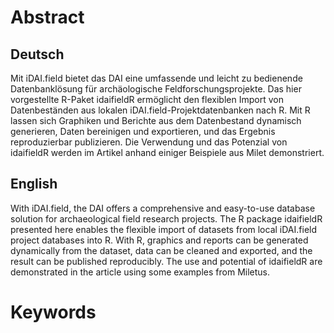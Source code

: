 # Abstract
## Deutsch
Mit iDAI.field bietet das DAI eine umfassende und leicht zu bedienende Datenbanklösung für archäologische Feldforschungsprojekte. Das hier vorgestellte R-Paket idaifieldR ermöglicht den flexiblen Import von Datenbeständen aus lokalen iDAI.field-Projektdatenbanken nach R. Mit R lassen sich Graphiken und Berichte aus dem Datenbestand dynamisch generieren, Daten bereinigen und exportieren, und das Ergebnis reproduzierbar publizieren. Die Verwendung und das Potenzial von idaifieldR werden im Artikel anhand einiger Beispiele aus Milet demonstriert.
## English
With iDAI.field, the DAI offers a comprehensive and easy-to-use database solution for archaeological field research projects. The R package idaifieldR presented here enables the flexible import of datasets from local iDAI.field project databases into R. With R, graphics and reports can be generated dynamically from the dataset, data can be cleaned and exported, and the result can be published reproducibly. The use and potential of idaifieldR are demonstrated in the article using some examples from Miletus.


# Keywords

